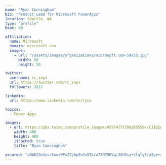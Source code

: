 ```yaml
---
name: "Ryan Cunningham"
bio: "Product Lead for Microsoft PowerApps"
location: Seattle, WA
type: "profile"
heat: 98

affiliation:
  name: Microsoft
  domain: microsoft.com
  images:
    - url: "/assets/images/organizations/microsoft.com-50x50.jpg"
      width: 50
      height: 50

twitter:
  username: rc_says
  url: https://twitter.com/rc_says
  followers: 2612

linkedin:
  url: https://www.linkedin.com/in/rycu

topics:
  - Power Apps

images:
  - url: https://pbs.twimg.com/profile_images/459747717862805504/CJIGZejd_400x400.png
    width: 400
    height: 400
    isCached: true
    title: "Ryan Cunningham"

secured: "oGW02Sm4xsz6wosWPsZZjAp8nCo5Ib/w73H79BVq/JAhRsy+VlqlyE/aIge+zaBnZsXfhr7Tm/VIRRZfvuKBbYYKALY4/IVRzR2sCiFPYD4JeQ9TDIbiFIeV4xXCwOvL5TiBIJxWiovwwbG6/dzV+lbGqrmaUE4oWtmD3LYqISrr91FDDaL7OObiGTZx30GQDjit6fTc0RIXC4bqHF4gKVzR0GRCojKounymZEw9ZUXjzDqIeSG7Lcqf8m9OpGlhf4I6nYeVUW7zhqVhACHih0eVpS9tvLlX1kyWSBIS4B8unYlGx1KTgkwUDQUpydlfG+i6AHRxfYFn1eamlSgiZLJa/TFgPkHhauvY9aH+Xqe2MBQb5qFYlxc0RXsCTpbh0uHbDiCpQn9EpUKp1VvtWtk85SeIPjNkIBA9snBWXck=;NDyhs7QOXgcb8Yqmrz7YdQ=="
---
```


